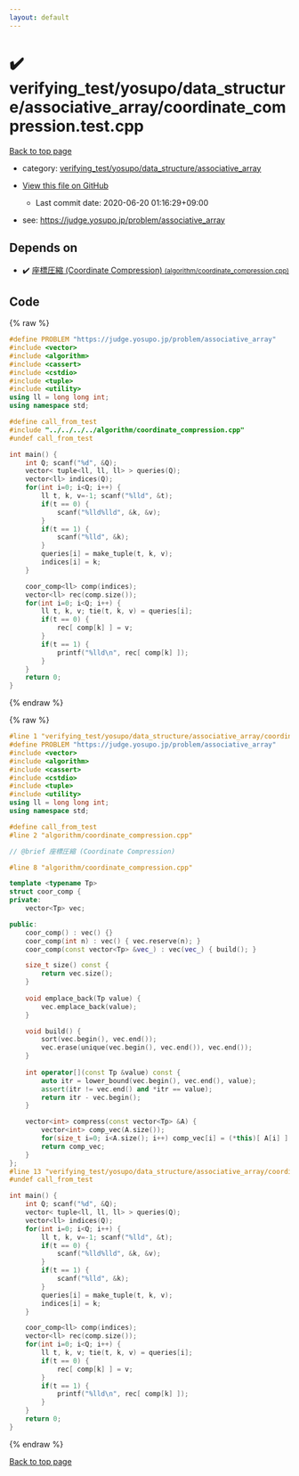 ```yaml
---
layout: default
---
```


<!-- mathjax config similar to math.stackexchange -->
<script type="text/javascript" async
  src="https://cdnjs.cloudflare.com/ajax/libs/mathjax/2.7.5/MathJax.js?config=TeX-MML-AM_CHTML">
</script>
<script type="text/x-mathjax-config">
  MathJax.Hub.Config({
    TeX: { equationNumbers: { autoNumber: "AMS" }},
    tex2jax: {
      inlineMath: [ ['$','$'] ],
      processEscapes: true
    },
    "HTML-CSS": { matchFontHeight: false },
    displayAlign: "left",
    displayIndent: "2em"
  });
</script>

<script type="text/javascript" src="https://cdnjs.cloudflare.com/ajax/libs/jquery/3.4.1/jquery.min.js"></script>
<script src="https://cdn.jsdelivr.net/npm/jquery-balloon-js@1.1.2/jquery.balloon.min.js" integrity="sha256-ZEYs9VrgAeNuPvs15E39OsyOJaIkXEEt10fzxJ20+2I=" crossorigin="anonymous"></script>
<script type="text/javascript" src="../../../../../assets/js/copy-button.js"></script>
<link rel="stylesheet" href="../../../../../assets/css/copy-button.css" />


# :heavy_check_mark: verifying_test/yosupo/data_structure/associative_array/coordinate_compression.test.cpp

<a href="../../../../../index.html">Back to top page</a>

* category: <a href="../../../../../index.html#47791248b3f68d6af5a6a97e7867d7fd">verifying_test/yosupo/data_structure/associative_array</a>
* <a href="{{ site.github.repository_url }}/blob/master/verifying_test/yosupo/data_structure/associative_array/coordinate_compression.test.cpp">View this file on GitHub</a>
    - Last commit date: 2020-06-20 01:16:29+09:00


* see: <a href="https://judge.yosupo.jp/problem/associative_array">https://judge.yosupo.jp/problem/associative_array</a>


## Depends on

* :heavy_check_mark: <a href="../../../../../library/algorithm/coordinate_compression.cpp.html">座標圧縮 (Coordinate Compression) <small>(algorithm/coordinate_compression.cpp)</small></a>


## Code

<a id="unbundled"></a>
{% raw %}
```cpp
#define PROBLEM "https://judge.yosupo.jp/problem/associative_array"
#include <vector>
#include <algorithm>
#include <cassert>
#include <cstdio>
#include <tuple>
#include <utility>
using ll = long long int;
using namespace std;

#define call_from_test
#include "../../../../algorithm/coordinate_compression.cpp"
#undef call_from_test

int main() {
    int Q; scanf("%d", &Q);
    vector< tuple<ll, ll, ll> > queries(Q);
    vector<ll> indices(Q);
    for(int i=0; i<Q; i++) {
        ll t, k, v=-1; scanf("%lld", &t);
        if(t == 0) {
            scanf("%lld%lld", &k, &v);
        }
        if(t == 1) {
            scanf("%lld", &k);
        }
        queries[i] = make_tuple(t, k, v);
        indices[i] = k;
    }

    coor_comp<ll> comp(indices);
    vector<ll> rec(comp.size());
    for(int i=0; i<Q; i++) {
        ll t, k, v; tie(t, k, v) = queries[i];
        if(t == 0) {
            rec[ comp[k] ] = v;
        }
        if(t == 1) {
            printf("%lld\n", rec[ comp[k] ]);
        }
    }
    return 0;
}

```
{% endraw %}

<a id="bundled"></a>
{% raw %}
```cpp
#line 1 "verifying_test/yosupo/data_structure/associative_array/coordinate_compression.test.cpp"
#define PROBLEM "https://judge.yosupo.jp/problem/associative_array"
#include <vector>
#include <algorithm>
#include <cassert>
#include <cstdio>
#include <tuple>
#include <utility>
using ll = long long int;
using namespace std;

#define call_from_test
#line 2 "algorithm/coordinate_compression.cpp"

// @brief 座標圧縮 (Coordinate Compression)

#line 8 "algorithm/coordinate_compression.cpp"

template <typename Tp>
struct coor_comp {
private:
    vector<Tp> vec;

public:
    coor_comp() : vec() {}
    coor_comp(int n) : vec() { vec.reserve(n); }
    coor_comp(const vector<Tp> &vec_) : vec(vec_) { build(); }

    size_t size() const {
        return vec.size();
    }
    
    void emplace_back(Tp value) {
        vec.emplace_back(value);
    }

    void build() {
        sort(vec.begin(), vec.end());
        vec.erase(unique(vec.begin(), vec.end()), vec.end());
    }
       
    int operator[](const Tp &value) const {
        auto itr = lower_bound(vec.begin(), vec.end(), value);
        assert(itr != vec.end() and *itr == value);
        return itr - vec.begin();
    }

    vector<int> compress(const vector<Tp> &A) {
        vector<int> comp_vec(A.size());
        for(size_t i=0; i<A.size(); i++) comp_vec[i] = (*this)[ A[i] ];
        return comp_vec;
    }
};
#line 13 "verifying_test/yosupo/data_structure/associative_array/coordinate_compression.test.cpp"
#undef call_from_test

int main() {
    int Q; scanf("%d", &Q);
    vector< tuple<ll, ll, ll> > queries(Q);
    vector<ll> indices(Q);
    for(int i=0; i<Q; i++) {
        ll t, k, v=-1; scanf("%lld", &t);
        if(t == 0) {
            scanf("%lld%lld", &k, &v);
        }
        if(t == 1) {
            scanf("%lld", &k);
        }
        queries[i] = make_tuple(t, k, v);
        indices[i] = k;
    }

    coor_comp<ll> comp(indices);
    vector<ll> rec(comp.size());
    for(int i=0; i<Q; i++) {
        ll t, k, v; tie(t, k, v) = queries[i];
        if(t == 0) {
            rec[ comp[k] ] = v;
        }
        if(t == 1) {
            printf("%lld\n", rec[ comp[k] ]);
        }
    }
    return 0;
}

```
{% endraw %}

<a href="../../../../../index.html">Back to top page</a>


